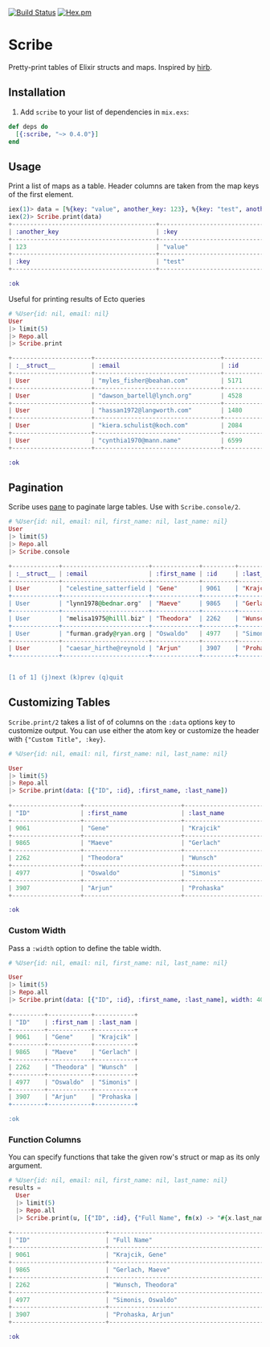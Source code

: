 [![Build Status](https://travis-ci.org/codedge-llc/scribe.svg?branch=master)](https://travis-ci.org/codedge-llc/scribe)
[![Hex.pm](http://img.shields.io/hexpm/v/scribe.svg)](https://hex.pm/packages/scribe)
# Scribe

Pretty-print tables of Elixir structs and maps. Inspired by [hirb](https://github.com/cldwalker/hirb).

## Installation

  1. Add `scribe` to your list of dependencies in `mix.exs`:

  ```elixir
  def deps do
    [{:scribe, "~> 0.4.0"}]
  end
  ```

## Usage

Print a list of maps as a table. Header columns are taken from the map keys of the first element.
```elixir
iex(1)> data = [%{key: "value", another_key: 123}, %{key: "test", another_key: :key}]
iex(2)> Scribe.print(data)
+----------------------------------------+--------------------------------+
| :another_key                           | :key                           |
+----------------------------------------+--------------------------------+
| 123                                    | "value"                        |
+----------------------------------------+--------------------------------+
| :key                                   | "test"                         |
+----------------------------------------+--------------------------------+

:ok
```

Useful for printing results of Ecto queries
```elixir
# %User{id: nil, email: nil}
User
|> limit(5)
|> Repo.all
|> Scribe.print

+----------------------+-----------------------------------+----------------+
| :__struct__          | :email                            | :id            |
+----------------------+-----------------------------------+----------------+
| User                 | "myles_fisher@beahan.com"         | 5171           |
+----------------------+-----------------------------------+----------------+
| User                 | "dawson_bartell@lynch.org"        | 4528           |
+----------------------+-----------------------------------+----------------+
| User                 | "hassan1972@langworth.com"        | 1480           |
+----------------------+-----------------------------------+----------------+
| User                 | "kiera.schulist@koch.com"         | 2084           |
+----------------------+-----------------------------------+----------------+
| User                 | "cynthia1970@mann.name"           | 6599           |
+----------------------+-----------------------------------+----------------+

:ok
```

## Pagination

Scribe uses [pane](https://github.com/codedge-llc/pane) to paginate large tables.
Use with `Scribe.console/2`.

```elixir
# %User{id: nil, email: nil, first_name: nil, last_name: nil}
User
|> limit(5)
|> Repo.all
|> Scribe.console

+-------------+------------------------+-------------+---------+------------+
| :__struct__ | :email                 | :first_name | :id     | :last_name |
+-------------+------------------------+-------------+---------+------------+
| User        | "celestine_satterfield | "Gene"      | 9061    | "Krajcik"  |
+-------------+------------------------+-------------+---------+------------+
| User        | "lynn1978@bednar.org"  | "Maeve"     | 9865    | "Gerlach"  |
+-------------+------------------------+-------------+---------+------------+
| User        | "melisa1975@hilll.biz" | "Theodora"  | 2262    | "Wunsch"   |
+-------------+------------------------+-------------+---------+------------+
| User        | "furman.grady@ryan.org | "Oswaldo"   | 4977    | "Simonis"  |
+-------------+------------------------+-------------+---------+------------+
| User        | "caesar_hirthe@reynold | "Arjun"     | 3907    | "Prohaska" |
+-------------+------------------------+-------------+---------+------------+


[1 of 1] (j)next (k)prev (q)quit
```

## Customizing Tables

`Scribe.print/2` takes a list of of columns on the `:data` options key to
customize output. You can use either the atom key or customize the header
with `{"Custom Title", :key}`.

```elixir
# %User{id: nil, email: nil, first_name: nil, last_name: nil}

User
|> limit(5)
|> Repo.all
|> Scribe.print(data: [{"ID", :id}, :first_name, :last_name])
 
+-------------------+---------------------------+--------------------------+
| "ID"              | :first_name               | :last_name               |
+-------------------+---------------------------+--------------------------+
| 9061              | "Gene"                    | "Krajcik"                |
+-------------------+---------------------------+--------------------------+
| 9865              | "Maeve"                   | "Gerlach"                |
+-------------------+---------------------------+--------------------------+
| 2262              | "Theodora"                | "Wunsch"                 |
+-------------------+---------------------------+--------------------------+
| 4977              | "Oswaldo"                 | "Simonis"                |
+-------------------+---------------------------+--------------------------+
| 3907              | "Arjun"                   | "Prohaska"               |
+-------------------+---------------------------+--------------------------+

:ok
```

### Custom Width

Pass a `:width` option to define the table width.

```elixir
# %User{id: nil, email: nil, first_name: nil, last_name: nil}

User
|> limit(5)
|> Repo.all
|> Scribe.print(data: [{"ID", :id}, :first_name, :last_name], width: 40)
 
+---------+------------+-----------+
| "ID"    | :first_nam | :last_nam |
+---------+------------+-----------+
| 9061    | "Gene"     | "Krajcik" |
+---------+------------+-----------+
| 9865    | "Maeve"    | "Gerlach" |
+---------+------------+-----------+
| 2262    | "Theodora" | "Wunsch"  |
+---------+------------+-----------+
| 4977    | "Oswaldo"  | "Simonis" |
+---------+------------+-----------+
| 3907    | "Arjun"    | "Prohaska |
+---------+------------+-----------+

:ok
```

### Function Columns

You can specify functions that take the given row's struct or map as its only argument.
```elixir
# %User{id: nil, email: nil, first_name: nil, last_name: nil}
results =
  User
  |> limit(5)
  |> Repo.all
  |> Scribe.print(u, [{"ID", :id}, {"Full Name", fn(x) -> "#{x.last_name}, #{x.first_name}" end}])

+--------------------------+----------------------------------------------+
| "ID"                     | "Full Name"                                  |
+--------------------------+----------------------------------------------+
| 9061                     | "Krajcik, Gene"                              |
+--------------------------+----------------------------------------------+
| 9865                     | "Gerlach, Maeve"                             |
+--------------------------+----------------------------------------------+
| 2262                     | "Wunsch, Theodora"                           |
+--------------------------+----------------------------------------------+
| 4977                     | "Simonis, Oswaldo"                           |
+--------------------------+----------------------------------------------+
| 3907                     | "Prohaska, Arjun"                            |
+--------------------------+----------------------------------------------+

:ok
```

